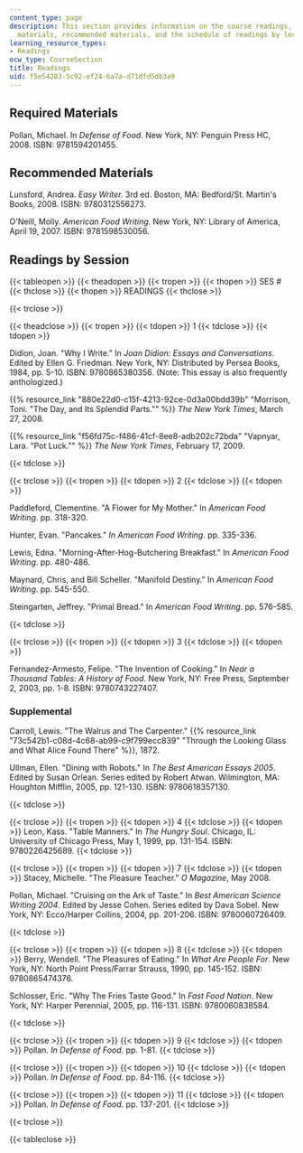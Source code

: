 ```yaml
---
content_type: page
description: This section provides information on the course readings, including required
  materials, recommended materials, and the schedule of readings by lecture session.
learning_resource_types:
- Readings
ocw_type: CourseSection
title: Readings
uid: f5e54283-5c92-ef24-6a7a-d71dfd5db3a9
---
```


Required Materials
------------------

Pollan, Michael. In _Defense of Food_. New York, NY: Penguin Press HC, 2008. ISBN: 9781594201455.

Recommended Materials
---------------------

Lunsford, Andrea. _Easy Writer._ 3rd ed. Boston, MA: Bedford/St. Martin's Books, 2008. ISBN: 9780312556273.

O'Neill, Molly. _American Food Writing_. New York, NY: Library of America, April 19, 2007. ISBN: 9781598530056.

Readings by Session
-------------------

{{< tableopen >}}
{{< theadopen >}}
{{< tropen >}}
{{< thopen >}}
SES #
{{< thclose >}}
{{< thopen >}}
READINGS
{{< thclose >}}

{{< trclose >}}

{{< theadclose >}}
{{< tropen >}}
{{< tdopen >}}
1
{{< tdclose >}}
{{< tdopen >}}


Didion, Joan. "Why I Write." In _Joan Didion: Essays and Conversations_. Edited by Ellen G. Friedman. New York, NY: Distributed by Persea Books, 1984, pp. 5-10. ISBN: 9780865380356. (Note: This essay is also frequently anthologized.)

{{% resource_link "880e22d0-c15f-4213-92ce-0d3a00bdd39b" "Morrison, Toni. \"The Day, and Its Splendid Parts.\"" %}} _The New York Times_, March 27, 2008.

{{% resource_link "f56fd75c-f486-41cf-8ee8-adb202c72bda" "Vapnyar, Lara. \"Pot Luck.\"" %}} _The New York Times_, February 17, 2009.


{{< tdclose >}}

{{< trclose >}}
{{< tropen >}}
{{< tdopen >}}
2
{{< tdclose >}}
{{< tdopen >}}


Paddleford, Clementine. "A Flower for My Mother." In _American Food Writing_. pp. 318-320.

Hunter, Evan. "Pancakes." _In American Food Writing_. pp. 335-336.

Lewis, Edna. "Morning-After-Hog-Butchering Breakfast." In _American Food Writing_. pp. 480-486.

Maynard, Chris, and Bill Scheller. "Manifold Destiny." In _American Food Writing_. pp. 545-550.

Steingarten, Jeffrey. "Primal Bread." In _American Food Writing_. pp. 576-585.


{{< tdclose >}}

{{< trclose >}}
{{< tropen >}}
{{< tdopen >}}
3
{{< tdclose >}}
{{< tdopen >}}


Fernandez-Armesto, Felipe. "The Invention of Cooking." In _Near a Thousand Tables: A History of Food_. New York, NY: Free Press, September 2, 2003, pp. 1-8. ISBN: 9780743227407.

### Supplemental

Carroll, Lewis. "The Walrus and The Carpenter." {{% resource_link "73c542b1-c08d-4c68-ab99-c9f799ecc839" "Through the Looking Glass and What Alice Found There" %}}, 1872.

Ullman, Ellen. "Dining with Robots." In _The Best American Essays 2005_. Edited by Susan Orlean. Series edited by Robert Atwan. Wilmington, MA: Houghton Mifflin, 2005, pp. 121-130. ISBN: 9780618357130.


{{< tdclose >}}

{{< trclose >}}
{{< tropen >}}
{{< tdopen >}}
4
{{< tdclose >}}
{{< tdopen >}}
Leon, Kass. "Table Manners." In _The Hungry Soul_. Chicago, IL: University of Chicago Press, May 1, 1999, pp. 131-154. ISBN: 9780226425689.
{{< tdclose >}}

{{< trclose >}}
{{< tropen >}}
{{< tdopen >}}
7
{{< tdclose >}}
{{< tdopen >}}
Stacey, Michelle. "The Pleasure Teacher." _O Magazine_, May 2008.

Pollan, Michael. "Cruising on the Ark of Taste." In _Best American Science Writing 2004_. Edited by Jesse Cohen. Series edited by Dava Sobel. New York, NY: Ecco/Harper Collins, 2004, pp. 201-206. ISBN: 9780060726409.


{{< tdclose >}}

{{< trclose >}}
{{< tropen >}}
{{< tdopen >}}
8
{{< tdclose >}}
{{< tdopen >}}
Berry, Wendell. "The Pleasures of Eating." In _What Are People For_. New York, NY: North Point Press/Farrar Strauss, 1990, pp. 145-152. ISBN: 9780865474376.

Schlosser, Eric. "Why The Fries Taste Good." In _Fast Food Nation_. New York, NY: Harper Perennial, 2005, pp. 116-131. ISBN: 9780060838584.


{{< tdclose >}}

{{< trclose >}}
{{< tropen >}}
{{< tdopen >}}
9
{{< tdclose >}}
{{< tdopen >}}
Pollan. _In Defense of Food_. pp. 1-81.
{{< tdclose >}}

{{< trclose >}}
{{< tropen >}}
{{< tdopen >}}
10
{{< tdclose >}}
{{< tdopen >}}
Pollan. _In Defense of Food_. pp. 84-116.
{{< tdclose >}}

{{< trclose >}}
{{< tropen >}}
{{< tdopen >}}
11
{{< tdclose >}}
{{< tdopen >}}
Pollan. _In Defense of Food_. pp. 137-201.
{{< tdclose >}}

{{< trclose >}}

{{< tableclose >}}